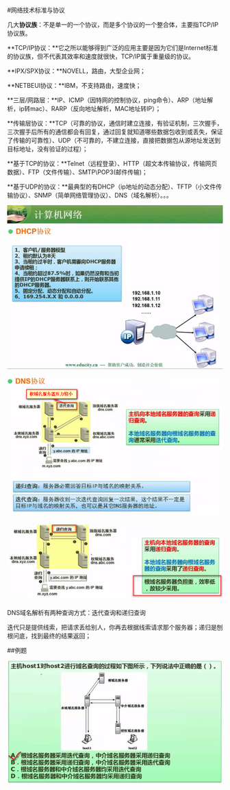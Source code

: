 #网络技术标准与协议

几大**协议族**：不是单一的一个协议，而是多个协议的一个整合体，主要指TCP/IP协议族。

**TCP/IP协议：**它之所以能够得到广泛的应用主要是因为它们是Internet标准的协议族，但不代表其效率和速度就很快，TCP/IP属于重量级的协议。

**IPX/SPX协议：**NOVELL，路由，大型企业网；

**NETBEUI协议：**IBM，不支持路由，速度快；

**三层/网路层：**IP、ICMP（因特网的控制协议，ping命令）、ARP（地址解析，ip转mac）、RARP（反向地址解析，MAC地址转IP）；

**传输层协议：**TCP（可靠的协议，通信时建立连接，有验证机制，三次握手，三次握手后所有的通信都会有回复，通过回复就知道哪些数据包收到或丢失，保证了传输的可靠性）、UDP（不可靠的，不建立连接，直接把数据包从源地址发送到目标地址，没有验证的过程）；

**基于TCP的协议：**Telnet（远程登录）、HTTP（超文本传输协议，传输网页数据）、FTP（文件传输）、SMTP\POP3(邮件传输)；

**基于UDP的协议：**最典型的有DHCP（ip地址的动态分配）、TFTP（小文件传输协议）、SNMP（简单网络管理协议）、DNS（域名解析）。。。

![](/imgs/1.5.2-3DHCP.png)

![](/imgs/1.5.2-4DNS1.png)

![](/imgs/1.5.2-5DNS2.png)

DNS域名解析有两种查询方式：迭代查询和递归查询

迭代只是提供线索，把请求丢给别人，你再去根据线索请求那个服务器；递归是刨根问底，找到最终的结果返回；
 
##例题

![](/imgs/1.5.2-6DNS例题.png)
